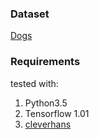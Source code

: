 ### Dataset
[Dogs](http://vision.stanford.edu/aditya86/ImageNetDogs/)

### Requirements
tested with:
1. Python3.5
2. Tensorflow 1.01
3. [cleverhans](https://github.com/openai/cleverhans)

